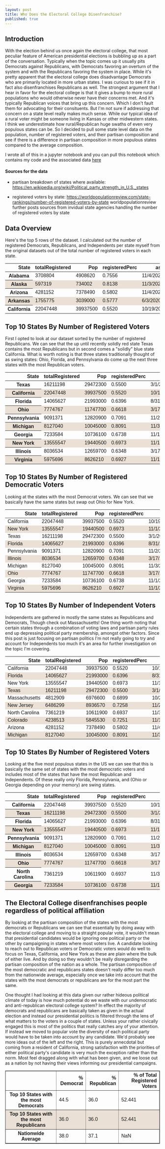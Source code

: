 ```yaml
---
layout: post
title: Who Does the Electoral College Disenfranchise?
published: true
---
```

## Introduction
With the election behind us once again the electoral college, that most peculiar feature of American presidential elections is bubbling up as a part of the conversation. Typically when the topic comes up it usually pits Democrats against Republicans, with Democrats favoring an overturn of the system and with the Republicans favoring the system in place. While it's pretty apparent that the electoral college does disadvantage Democrats who are primarily located in more urban states. I was curious to see if it in fact also disenfranchises Republicans as well. The strongest argument that I hear in favor for the electoral college is that it gives a bump to more rural populations who would otherwise never have their concerns met. And it's typically Republican voices that bring up this concern. Which I don't fault them for advocating for their consituents. But I'm not sure if addressing that concern on a state level really makes much sense. While our typical idea of a rural voter might be someone living in Kansas or other midwestern states. I think we underestimate how rural/Republican huge swaths of even very populous states can be. So I decided to pull some state level data on the population, number of registered voters, and their partisan composition and see if there is a difference in partisan composition in more populous states compared to the average composition. 

I wrote all of this in a jupyter notebook and you can pull this notebook which contains my code and the associated data [here](https://github.com/coreyclip/coreyclip.github.io/tree/master/jupyternotebooks)

#### Sources for the data 
* partisan breakdown of states where available: 
https://en.wikipedia.org/wiki/Political_party_strength_in_U.S._states

* registered voters by state: 
https://worldpopulationreview.com/state-rankings/number-of-registered-voters-by-state
worldpopulationreview further posts sources from invidual state agencies handling the number of registered voters by state

## Data Overview

Here's the top 5 rows of the dataset. I calculated out the number of registered Democrats, Republicans, and Independents per state myself from the original datasets out of the total number of registered voters in each state. 

<div>
<style scoped>
table {
  font-family: arial, sans-serif;
  border-collapse: collapse;
  width: 100%;
}

td, th {
  border: 1px solid #11001C;
  text-align: left;
  padding: 8px;
}

tr:nth-child(even) {
  background-color: #eae0d5;
}
</style>
<table>
  <thead>
    <tr style="text-align: right;">
      <th>State</th>
      <th>totalRegistered</th>
      <th>Pop</th>
      <th>registeredPerc</th>
      <th>asOf</th>
      <th>DemPercentage</th>
      <th>RepubPercentage</th>
      <th>IndPercentage</th>
      <th>Democrats</th>
      <th>Republicans</th>
      <th>Independents</th>
    </tr>
  </thead>
  <tbody>
    <tr>
      <th>Alabama</th>
      <td>3708804</td>
      <td>4908620</td>
      <td>0.7556</td>
      <td>11/4/2020</td>
      <td>0.35</td>
      <td>0.52</td>
      <td>0.13</td>
      <td>1298081.0</td>
      <td>1928578.0</td>
      <td>482145.0</td>
    </tr>
    <tr>
      <th>Alaska</th>
      <td>597319</td>
      <td>734002</td>
      <td>0.8138</td>
      <td>11/3/2020</td>
      <td>0.13</td>
      <td>0.24</td>
      <td>0.63</td>
      <td>77651.0</td>
      <td>143357.0</td>
      <td>376311.0</td>
    </tr>
    <tr>
      <th>Arizona</th>
      <td>4281152</td>
      <td>7378490</td>
      <td>0.5802</td>
      <td>11/4/2020</td>
      <td>0.33</td>
      <td>0.35</td>
      <td>0.32</td>
      <td>1412780.0</td>
      <td>1498403.0</td>
      <td>1369969.0</td>
    </tr>
    <tr>
      <th>Arkansas</th>
      <td>1755775</td>
      <td>3039000</td>
      <td>0.5777</td>
      <td>6/3/2020</td>
      <td>0.35</td>
      <td>0.48</td>
      <td>0.17</td>
      <td>614521.0</td>
      <td>842772.0</td>
      <td>298482.0</td>
    </tr>
    <tr>
      <th>California</th>
      <td>22047448</td>
      <td>39937500</td>
      <td>0.5520</td>
      <td>10/19/2020</td>
      <td>0.45</td>
      <td>0.24</td>
      <td>0.31</td>
      <td>9921352.0</td>
      <td>5291388.0</td>
      <td>6834709.0</td>
    </tr>
  </tbody>
</table>
</div>



## Top 10 States By Number of Registered Voters 

First I opted to look at our dataset sorted by the number of registered Republicans. We can see that the up until recently solidly red state Texas contains the most Republicans but in second comes a "solidly" blue state California. What is worth noting is that three states traditionally thought of as swing states: Ohio, Florida, and Pennsylvania do come up the next three states with the most Republican voters. 

<div>
<style scoped>
    table {
      font-family: arial, sans-serif;
      border-collapse: collapse;
      width: 100%;
    }

    td, th {
      border: 1px solid #11001C;
      text-align: left;
      padding: 8px;
    }

    tr:nth-child(even) {
      background-color: #eae0d5;
  }
</style>
<table>
  <thead>
    <tr style="text-align: right;">
      <th>State</th>
      <th>totalRegistered</th>
      <th>Pop</th>
      <th>registeredPerc</th>
      <th>asOf</th>
      <th>DemPercentage</th>
      <th>RepubPercentage</th>
      <th>IndPercentage</th>
      <th>Democrats</th>
      <th>Republicans</th>
      <th>Independents</th>
    </tr>
  </thead>
  <tbody>
    <tr>
      <th>Texas</th>
      <td>16211198</td>
      <td>29472300</td>
      <td>0.5500</td>
      <td>3/1/2020</td>
      <td>0.39</td>
      <td>0.42</td>
      <td>0.19</td>
      <td>6322367.0</td>
      <td>6808703.0</td>
      <td>3080128.0</td>
    </tr>
    <tr>
      <th>California</th>
      <td>22047448</td>
      <td>39937500</td>
      <td>0.5520</td>
      <td>10/19/2020</td>
      <td>0.45</td>
      <td>0.24</td>
      <td>0.31</td>
      <td>9921352.0</td>
      <td>5291388.0</td>
      <td>6834709.0</td>
    </tr>
    <tr>
      <th>Florida</th>
      <td>14065627</td>
      <td>21993000</td>
      <td>0.6396</td>
      <td>8/31/2020</td>
      <td>0.37</td>
      <td>0.35</td>
      <td>0.28</td>
      <td>5204282.0</td>
      <td>4922969.0</td>
      <td>3938376.0</td>
    </tr>
    <tr>
      <th>Ohio</th>
      <td>7774767</td>
      <td>11747700</td>
      <td>0.6618</td>
      <td>3/17/2020</td>
      <td>0.41</td>
      <td>0.45</td>
      <td>0.14</td>
      <td>3187654.0</td>
      <td>3498645.0</td>
      <td>1088467.0</td>
    </tr>
    <tr>
      <th>Pennsylvania</th>
      <td>9091371</td>
      <td>12820900</td>
      <td>0.7091</td>
      <td>11/2/2020</td>
      <td>0.48</td>
      <td>0.38</td>
      <td>0.14</td>
      <td>4363858.0</td>
      <td>3454721.0</td>
      <td>1272792.0</td>
    </tr>
    <tr>
      <th>Michigan</th>
      <td>8127040</td>
      <td>10045000</td>
      <td>0.8091</td>
      <td>11/3/2020</td>
      <td>0.45</td>
      <td>0.39</td>
      <td>0.16</td>
      <td>3657168.0</td>
      <td>3169546.0</td>
      <td>1300326.0</td>
    </tr>
    <tr>
      <th>Georgia</th>
      <td>7233584</td>
      <td>10736100</td>
      <td>0.6738</td>
      <td>11/1/2020</td>
      <td>0.43</td>
      <td>0.42</td>
      <td>0.15</td>
      <td>3110441.0</td>
      <td>3038105.0</td>
      <td>1085038.0</td>
    </tr>
    <tr>
      <th>New York</th>
      <td>13555547</td>
      <td>19440500</td>
      <td>0.6973</td>
      <td>11/1/2020</td>
      <td>0.51</td>
      <td>0.22</td>
      <td>0.27</td>
      <td>6913329.0</td>
      <td>2982220.0</td>
      <td>3659998.0</td>
    </tr>
    <tr>
      <th>Illinois</th>
      <td>8036534</td>
      <td>12659700</td>
      <td>0.6348</td>
      <td>3/17/2020</td>
      <td>0.50</td>
      <td>0.34</td>
      <td>0.16</td>
      <td>4018267.0</td>
      <td>2732422.0</td>
      <td>1285845.0</td>
    </tr>
    <tr>
      <th>Virginia</th>
      <td>5975696</td>
      <td>8626210</td>
      <td>0.6927</td>
      <td>11/1/2020</td>
      <td>0.46</td>
      <td>0.39</td>
      <td>0.15</td>
      <td>2748820.0</td>
      <td>2330521.0</td>
      <td>896354.0</td>
    </tr>
  </tbody>
</table>
</div>



## Top 10 States By Number of Registered Democratic Voters 

Looking at the states with the most Democrat voters. We can see that we basically have the same states but swap out Ohio for New York. 

<div>
<style scoped>
    table {
      font-family: arial, sans-serif;
      border-collapse: collapse;
      width: 100%;
    }

    td, th {
      border: 1px solid #11001C;
      text-align: left;
      padding: 8px;
    }

    tr:nth-child(even) {
      background-color: #eae0d5;
}
</style>
<table>
  <thead>
    <tr style="text-align: right;">
      <th>State</th>
      <th>totalRegistered</th>
      <th>Pop</th>
      <th>registeredPerc</th>
      <th>asOf</th>
      <th>DemPercentage</th>
      <th>RepubPercentage</th>
      <th>IndPercentage</th>
      <th>Democrats</th>
      <th>Republicans</th>
      <th>Independents</th>
    </tr>
  </thead>
  <tbody>
    <tr>
      <td>California</td>
      <td>22047448</td>
      <td>39937500</td>
      <td>0.5520</td>
      <td>10/19/2020</td>
      <td>0.45</td>
      <td>0.24</td>
      <td>0.31</td>
      <td>9921352.0</td>
      <td>5291388.0</td>
      <td>6834709.0</td>
    </tr>
    <tr>
      <td>New York</td>
      <td>13555547</td>
      <td>19440500</td>
      <td>0.6973</td>
      <td>11/1/2020</td>
      <td>0.51</td>
      <td>0.22</td>
      <td>0.27</td>
      <td>6913329.0</td>
      <td>2982220.0</td>
      <td>3659998.0</td>
    </tr>
    <tr>
      <td>Texas</td>
      <td>16211198</td>
      <td>29472300</td>
      <td>0.5500</td>
      <td>3/1/2020</td>
      <td>0.39</td>
      <td>0.42</td>
      <td>0.19</td>
      <td>6322367.0</td>
      <td>6808703.0</td>
      <td>3080128.0</td>
    </tr>
    <tr>
      <td>Florida</td>
      <td>14065627</td>
      <td>21993000</td>
      <td>0.6396</td>
      <td>8/31/2020</td>
      <td>0.37</td>
      <td>0.35</td>
      <td>0.28</td>
      <td>5204282.0</td>
      <td>4922969.0</td>
      <td>3938376.0</td>
    </tr>
    <tr>
      <td>Pennsylvania</td>
      <td>9091371</td>
      <td>12820900</td>
      <td>0.7091</td>
      <td>11/2/2020</td>
      <td>0.48</td>
      <td>0.38</td>
      <td>0.14</td>
      <td>4363858.0</td>
      <td>3454721.0</td>
      <td>1272792.0</td>
    </tr>
    <tr>
      <td>Illinois</td>
      <td>8036534</td>
      <td>12659700</td>
      <td>0.6348</td>
      <td>3/17/2020</td>
      <td>0.50</td>
      <td>0.34</td>
      <td>0.16</td>
      <td>4018267.0</td>
      <td>2732422.0</td>
      <td>1285845.0</td>
    </tr>
    <tr>
      <td>Michigan</td>
      <td>8127040</td>
      <td>10045000</td>
      <td>0.8091</td>
      <td>11/3/2020</td>
      <td>0.45</td>
      <td>0.39</td>
      <td>0.16</td>
      <td>3657168.0</td>
      <td>3169546.0</td>
      <td>1300326.0</td>
    </tr>
    <tr>
      <td>Ohio</td>
      <td>7774767</td>
      <td>11747700</td>
      <td>0.6618</td>
      <td>3/17/2020</td>
      <td>0.41</td>
      <td>0.45</td>
      <td>0.14</td>
      <td>3187654.0</td>
      <td>3498645.0</td>
      <td>1088467.0</td>
    </tr>
    <tr>
      <td>Georgia</td>
      <td>7233584</td>
      <td>10736100</td>
      <td>0.6738</td>
      <td>11/1/2020</td>
      <td>0.43</td>
      <td>0.42</td>
      <td>0.15</td>
      <td>3110441.0</td>
      <td>3038105.0</td>
      <td>1085038.0</td>
    </tr>
    <tr>
      <td>Virginia</td>
      <td>5975696</td>
      <td>8626210</td>
      <td>0.6927</td>
      <td>11/1/2020</td>
      <td>0.46</td>
      <td>0.39</td>
      <td>0.15</td>
      <td>2748820.0</td>
      <td>2330521.0</td>
      <td>896354.0</td>
    </tr>
  </tbody>
</table>
</div>



## Top 10 States By Number of Independent Voters 

Independents are gathered in mostly the same states as Republicans and Democrats, Though check out Massachusetts! One thing worth noting that certain states through a combination of voting laws and partisan party rules end up depressing political party membership, amongst other factors. Since this post is just focusing on partisan politics I'm not really going to try and account for Independents too much it's an area for further investigation on the topic I'm covering. 

<div>
<style scoped>
    table {
      font-family: arial, sans-serif;
      border-collapse: collapse;
      width: 100%;
    }

    td, th {
      border: 1px solid #11001C;
      text-align: left;
      padding: 8px;
    }

    tr:nth-child(even) {
      background-color: #eae0d5;
}
</style>
<table>
  <thead>
    <tr style="text-align: right;">
      <th>State</th>
      <th>totalRegistered</th>
      <th>Pop</th>
      <th>registeredPerc</th>
      <th>asOf</th>
      <th>DemPercentage</th>
      <th>RepubPercentage</th>
      <th>IndPercentage</th>
      <th>Democrats</th>
      <th>Republicans</th>
      <th>Independents</th>
    </tr>
  </thead>
  <tbody>
    <tr>
      <td>California</td>
      <td>22047448</td>
      <td>39937500</td>
      <td>0.5520</td>
      <td>10/19/2020</td>
      <td>0.45</td>
      <td>0.24</td>
      <td>0.31</td>
      <td>9921352.0</td>
      <td>5291388.0</td>
      <td>6834709.0</td>
    </tr>
    <tr>
      <td>Florida</td>
      <td>14065627</td>
      <td>21993000</td>
      <td>0.6396</td>
      <td>8/31/2020</td>
      <td>0.37</td>
      <td>0.35</td>
      <td>0.28</td>
      <td>5204282.0</td>
      <td>4922969.0</td>
      <td>3938376.0</td>
    </tr>
    <tr>
      <td>New York</td>
      <td>13555547</td>
      <td>19440500</td>
      <td>0.6973</td>
      <td>11/1/2020</td>
      <td>0.51</td>
      <td>0.22</td>
      <td>0.27</td>
      <td>6913329.0</td>
      <td>2982220.0</td>
      <td>3659998.0</td>
    </tr>
    <tr>
      <td>Texas</td>
      <td>16211198</td>
      <td>29472300</td>
      <td>0.5500</td>
      <td>3/1/2020</td>
      <td>0.39</td>
      <td>0.42</td>
      <td>0.19</td>
      <td>6322367.0</td>
      <td>6808703.0</td>
      <td>3080128.0</td>
    </tr>
    <tr>
      <td>Massachusetts</td>
      <td>4812909</td>
      <td>6976600</td>
      <td>0.6899</td>
      <td>10/24/2020</td>
      <td>0.33</td>
      <td>0.10</td>
      <td>0.57</td>
      <td>1588260.0</td>
      <td>481291.0</td>
      <td>2743358.0</td>
    </tr>
    <tr>
      <td>New Jersey</td>
      <td>6486299</td>
      <td>8936570</td>
      <td>0.7258</td>
      <td>11/2/2020</td>
      <td>0.38</td>
      <td>0.22</td>
      <td>0.40</td>
      <td>2464794.0</td>
      <td>1426986.0</td>
      <td>2594520.0</td>
    </tr>
    <tr>
      <td>North Carolina</td>
      <td>7361219</td>
      <td>10611900</td>
      <td>0.6937</td>
      <td>11/3/2020</td>
      <td>0.36</td>
      <td>0.30</td>
      <td>0.34</td>
      <td>2650039.0</td>
      <td>2208366.0</td>
      <td>2502814.0</td>
    </tr>
    <tr>
      <td>Colorado</td>
      <td>4238513</td>
      <td>5845530</td>
      <td>0.7251</td>
      <td>11/1/2020</td>
      <td>0.30</td>
      <td>0.28</td>
      <td>0.42</td>
      <td>1271554.0</td>
      <td>1186784.0</td>
      <td>1780175.0</td>
    </tr>
    <tr>
      <td>Arizona</td>
      <td>4281152</td>
      <td>7378490</td>
      <td>0.5802</td>
      <td>11/4/2020</td>
      <td>0.33</td>
      <td>0.35</td>
      <td>0.32</td>
      <td>1412780.0</td>
      <td>1498403.0</td>
      <td>1369969.0</td>
    </tr>
    <tr>
      <td>Michigan</td>
      <td>8127040</td>
      <td>10045000</td>
      <td>0.8091</td>
      <td>11/3/2020</td>
      <td>0.45</td>
      <td>0.39</td>
      <td>0.16</td>
      <td>3657168.0</td>
      <td>3169546.0</td>
      <td>1300326.0</td>
    </tr>
  </tbody>
</table>
</div>



## Top 10 States By Number of Registered Voters 

Looking at the five most populous states in the US we can see that this is basically the same set of states with the most democratic voters and includes most of the states that have the most Republican and Independents. Of these really only Florida, Pennsylvania, and (Ohio or Georgia depending on your memory) are swing states. 

<div>
<style scoped>
    table {
      font-family: arial, sans-serif;
      border-collapse: collapse;
      width: 100%;
    }

    td, th {
      border: 1px solid #11001C;
      text-align: left;
      padding: 8px;
    }

    tr:nth-child(even) {
      background-color: #eae0d5;
}
</style>
<table>
  <thead>
    <tr style="text-align: right;">
      <th>State</th>
      <th>totalRegistered</th>
      <th>Pop</th>
      <th>registeredPerc</th>
      <th>asOf</th>
      <th>DemPercentage</th>
      <th>RepubPercentage</th>
      <th>IndPercentage</th>
      <th>Democrats</th>
      <th>Republicans</th>
      <th>Independents</th>
    </tr>
  </thead>
  <tbody>
    <tr>
      <th>California</th>
      <td>22047448</td>
      <td>39937500</td>
      <td>0.5520</td>
      <td>10/19/2020</td>
      <td>0.45</td>
      <td>0.24</td>
      <td>0.31</td>
      <td>9921352.0</td>
      <td>5291388.0</td>
      <td>6834709.0</td>
    </tr>
    <tr>
      <th>Texas</th>
      <td>16211198</td>
      <td>29472300</td>
      <td>0.5500</td>
      <td>3/1/2020</td>
      <td>0.39</td>
      <td>0.42</td>
      <td>0.19</td>
      <td>6322367.0</td>
      <td>6808703.0</td>
      <td>3080128.0</td>
    </tr>
    <tr>
      <th>Florida</th>
      <td>14065627</td>
      <td>21993000</td>
      <td>0.6396</td>
      <td>8/31/2020</td>
      <td>0.37</td>
      <td>0.35</td>
      <td>0.28</td>
      <td>5204282.0</td>
      <td>4922969.0</td>
      <td>3938376.0</td>
    </tr>
    <tr>
      <th>New York</th>
      <td>13555547</td>
      <td>19440500</td>
      <td>0.6973</td>
      <td>11/1/2020</td>
      <td>0.51</td>
      <td>0.22</td>
      <td>0.27</td>
      <td>6913329.0</td>
      <td>2982220.0</td>
      <td>3659998.0</td>
    </tr>
    <tr>
      <th>Pennsylvania</th>
      <td>9091371</td>
      <td>12820900</td>
      <td>0.7091</td>
      <td>11/2/2020</td>
      <td>0.48</td>
      <td>0.38</td>
      <td>0.14</td>
      <td>4363858.0</td>
      <td>3454721.0</td>
      <td>1272792.0</td>
    </tr>
    <tr>
      <th>Michigan</th>
      <td>8127040</td>
      <td>10045000</td>
      <td>0.8091</td>
      <td>11/3/2020</td>
      <td>0.45</td>
      <td>0.39</td>
      <td>0.16</td>
      <td>3657168.0</td>
      <td>3169546.0</td>
      <td>1300326.0</td>
    </tr>
    <tr>
      <th>Illinois</th>
      <td>8036534</td>
      <td>12659700</td>
      <td>0.6348</td>
      <td>3/17/2020</td>
      <td>0.50</td>
      <td>0.34</td>
      <td>0.16</td>
      <td>4018267.0</td>
      <td>2732422.0</td>
      <td>1285845.0</td>
    </tr>
    <tr>
      <th>Ohio</th>
      <td>7774767</td>
      <td>11747700</td>
      <td>0.6618</td>
      <td>3/17/2020</td>
      <td>0.41</td>
      <td>0.45</td>
      <td>0.14</td>
      <td>3187654.0</td>
      <td>3498645.0</td>
      <td>1088467.0</td>
    </tr>
    <tr>
      <th>North Carolina</th>
      <td>7361219</td>
      <td>10611900</td>
      <td>0.6937</td>
      <td>11/3/2020</td>
      <td>0.36</td>
      <td>0.30</td>
      <td>0.34</td>
      <td>2650039.0</td>
      <td>2208366.0</td>
      <td>2502814.0</td>
    </tr>
    <tr>
      <th>Georgia</th>
      <td>7233584</td>
      <td>10736100</td>
      <td>0.6738</td>
      <td>11/1/2020</td>
      <td>0.43</td>
      <td>0.42</td>
      <td>0.15</td>
      <td>3110441.0</td>
      <td>3038105.0</td>
      <td>1085038.0</td>
    </tr>
  </tbody>
</table>
</div>

## The Electoral College disenfranchises people regardless of political affiliation

By looking at the partisan composition of the states with the most democrats or Republicans we can see that essentially by doing away with the electoral college and moving to a straight popular vote, it wouldn't mean that presidential candidates would be ignoring one political party or the other by campaigning in states where most voters live. A candidate looking to reach out to Republican voters or Democratic voters would do well to focus on Texas, California, and New York as these are plain where the bulk of either live. And by doing so they wouldn't be really disregarding the partisan composition of the nation as a whole. The partisan composition of the most democratic and republicans states doesn't really differ too much from the nationwide average, especially once we take into account that the states with the most democrats or republicans are for the most part the same.  

One thought I had looking at this data given our rather hideous political climate of today is how much potential do we waste with our undemocratic and anti-republican electoral college system? In effect the majority of democrats and republicans are basically taken as given in the actual election and instead our presidential politics is filtered through the lens of what matters to the voters in a couple of states. Unless your rather civically engaged this is most of the politics that really catches any of your attention. If instead we moved to popular vote the diversity of each political party would have to be taken into account by any candidate. We'd probably see more ideas out of the left and the right. This is purely annecdotal but coming from a resident of California, strong satisfaction with the priorities of either political party's candidate is very much the exception rather than the norm. Most feel dragged along with what has been given, and we loose out as a nation by not having their views informing our presidential campaigns. 


<div>
<style scoped>
    table {
      font-family: arial, sans-serif;
      border-collapse: collapse;
      width: 100%;
    }

    td, th {
      border: 1px solid #11001C;
      text-align: left;
      padding: 8px;
    }

    tr:nth-child(even) {
      background-color: #eae0d5;
}
</style>
<table border="1" >
  <thead>
    <tr style="text-align: right;">
      <th></th>
      <th>% Democrat</th>
      <th>% Republican</th>
      <th>% of Total Registered Voters</th>
    </tr>
  </thead>
  <tbody>
    <tr>
      <th>Top 10 States with the most Democrats</th>
      <td>44.5</td>
      <td>36.0</td>
      <td>52.441</td>
    </tr>
    <tr>
      <th>Top 10 States with the most Republicans</th>
      <td>36.0</td>
      <td>36.0</td>
      <td>52.441</td>
    </tr>
    <tr>
      <th>Nationwide Average</th>
      <td>38.0</td>
      <td>37.1</td>
      <td>NaN</td>
    </tr>
  </tbody>
</table>
</div>
